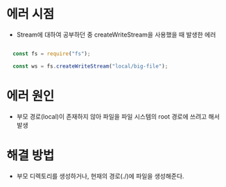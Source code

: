# 에러 시점
- Stream에 대하여 공부하던 중 createWriteStream을 사용했을 때 발생한 에러
```js

  const fs = require("fs");

  const ws = fs.createWriteStream("local/big-file");

```

# 에러 원인
- 부모 경로(local)이 존재하지 않아 파일을 파일 시스템의 root 경로에 쓰려고 해서 발생

# 해결 방법
- 부모 디렉토리를 생성하거나, 현재의 경로(./)에 파일을 생성해준다.
